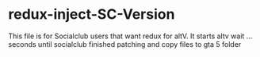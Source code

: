 # redux-inject-SC-Version
This file is for Socialclub users that want redux for altV. It starts altv wait ... seconds until socialclub finished patching and copy files to gta 5 folder 
